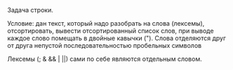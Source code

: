 Задача строки.

Условие: дан текст, который надо разобрать на слова (лексемы), отсортировать, вывести
отсортированный список слов, при выводе каждое слово помещать в двойные кавычки (").
Слова отделяются друг от друга непустой последовательностью пробельных символов

Лексемы (; & && | ||) cами по себе являются отдельным словом.
